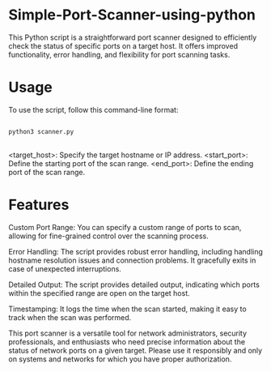 # Simple-Port-Scanner-using-python
This Python script is a straightforward port scanner designed to efficiently check the status of specific ports on a target host. It offers improved functionality, error handling, and flexibility for port scanning tasks.

# Usage
To use the script, follow this command-line format:

<pre>
<code>
python3 scanner.py <target_host> <start_port> <end_port>
</code>
</pre>

<target_host>: Specify the target hostname or IP address.
<start_port>: Define the starting port of the scan range.
<end_port>: Define the ending port of the scan range.


# Features
Custom Port Range: You can specify a custom range of ports to scan, allowing for fine-grained control over the scanning process.

Error Handling: The script provides robust error handling, including handling hostname resolution issues and connection problems. It gracefully exits in case of unexpected interruptions.

Detailed Output: The script provides detailed output, indicating which ports within the specified range are open on the target host.

Timestamping: It logs the time when the scan started, making it easy to track when the scan was performed.

This port scanner is a versatile tool for network administrators, security professionals, and enthusiasts who need precise information about the status of network ports on a given target. Please use it responsibly and only on systems and networks for which you have proper authorization.
